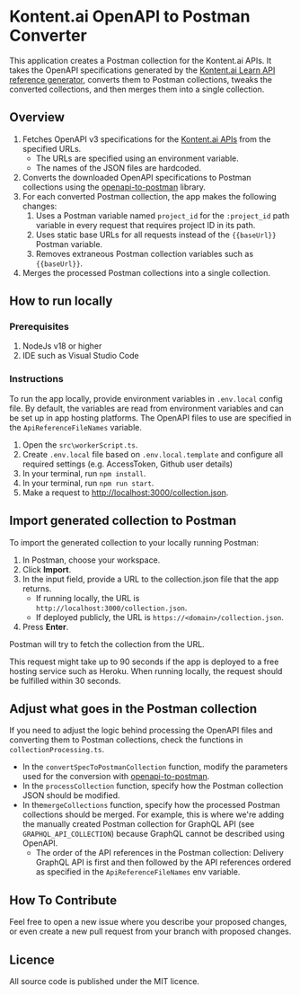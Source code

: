 # Kontent.ai OpenAPI to Postman Converter

This application creates a Postman collection for the Kontent.ai APIs. It takes the OpenAPI specifications generated by the [Kontent.ai Learn API reference generator](https://github.com/Kontent-ai-Learn/kontent-ai-api-reference), converts them to Postman collections, tweaks the converted collections, and then merges them into a single collection.

## Overview

1. Fetches OpenAPI v3 specifications for the [Kontent.ai APIs](https://kontent.ai/learn/reference/kontent-apis-overview) from the specified URLs.
    * The URLs are specified using an environment variable.
    * The names of the JSON files are hardcoded.
2. Converts the downloaded OpenAPI specifications to Postman collections using the [openapi-to-postman](https://github.com/postmanlabs/openapi-to-postman) library.
3. For each converted Postman collection, the app makes the following changes:
    1. Uses a Postman variable named `project_id` for the `:project_id` path variable in every request that requires project ID in its path.
    2. Uses static base URLs for all requests instead of the `{{baseUrl}}` Postman variable.
    3. Removes extraneous Postman collection variables such as `{{baseUrl}}`.
4. Merges the processed Postman collections into a single collection.

## How to run locally

### Prerequisites

1. NodeJs v18 or higher
2. IDE such as Visual Studio Code

### Instructions

To run the app locally, provide environment variables in `.env.local` config file. By default, the variables are read from environment variables and can be set up in app hosting platforms. The OpenAPI files to use are specified in the `ApiReferenceFileNames` variable.

1. Open the `src\workerScript.ts`.
1. Create `.env.local` file based on `.env.local.template` and configure all required settings (e.g. AccessToken, Github user details)
1. In your terminal, run `npm install`.
1. In your terminal, run `npm run start`.
1. Make a request to <http://localhost:3000/collection.json>.

## Import generated collection to Postman

To import the generated collection to your locally running Postman:

1. In Postman, choose your workspace.
1. Click **Import**.
1. In the input field, provide a URL to the collection.json file that the app returns.
   * If running locally, the URL is `http://localhost:3000/collection.json`.
   * If deployed publicly, the URL is `https://<domain>/collection.json`.
1. Press **Enter**.

Postman will try to fetch the collection from the URL.

This request might take up to 90 seconds if the app is deployed to a free hosting service such as Heroku. When running locally, the request should be fulfilled within 30 seconds.

## Adjust what goes in the Postman collection

If you need to adjust the logic behind processing the OpenAPI files and converting them to Postman collections, check the functions in `collectionProcessing.ts`.

* In the `convertSpecToPostmanCollection` function, modify the parameters used for the conversion with [openapi-to-postman](https://github.com/postmanlabs/openapi-to-postman).
* In the `processCollection` function, specify how the Postman collection JSON should be modified.
* In the`mergeCollections` function, specify how the processed Postman collections should be merged. For example, this is where we're adding the manually created Postman collection for GraphQL API (see `GRAPHQL_API_COLLECTION`) because GraphQL cannot be described using OpenAPI.
  * The order of the API references in the Postman collection: Delivery GraphQL API is first and then followed by the API references ordered as specified in the `ApiReferenceFileNames` env variable.

## How To Contribute

Feel free to open a new issue where you describe your proposed changes, or even create a new pull request from your branch with proposed changes.

## Licence

All source code is published under the MIT licence.
